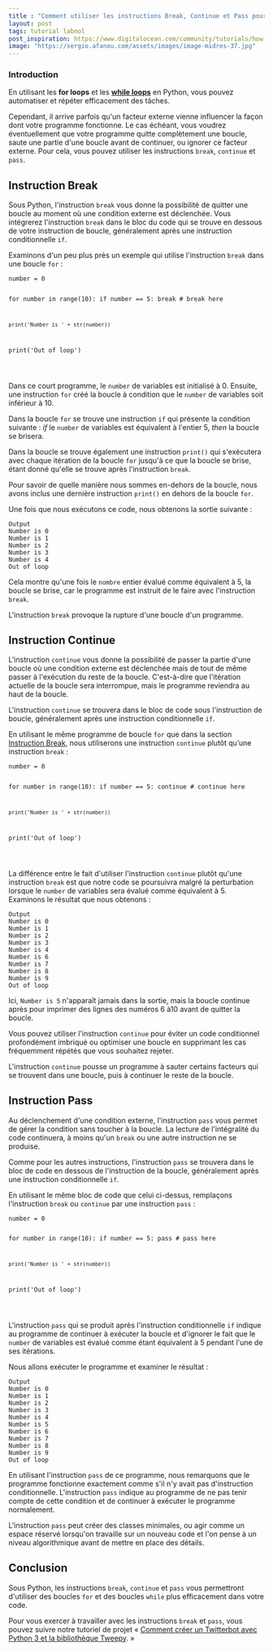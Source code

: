 ```yaml
---
title : "Comment utiliser les instructions Break, Continue et Pass pour travailler avec des boucles en Python 3"
layout: post
tags: tutorial labnol
post_inspiration: https://www.digitalocean.com/community/tutorials/how-to-use-break-continue-and-pass-statements-when-working-with-loops-in-python-3-fr
image: "https://sergio.afanou.com/assets/images/image-midres-37.jpg"
---
```


<h3 id="introduction">Introduction</h3>

<p>En utilisant les <strong>for loops</strong> et les <strong><a href="https://www.digitalocean.com/community/tutorials/how-to-construct-while-loops-in-python-3">while loops</a></strong> en Python, vous pouvez automatiser et répéter efficacement des tâches.</p>

<p>Cependant, il arrive parfois qu'un facteur externe vienne influencer la façon dont votre programme fonctionne. Le cas échéant, vous voudrez éventuellement que votre programme quitte complètement une boucle, saute une partie d'une boucle avant de continuer, ou ignorer ce facteur externe. Pour cela, vous pouvez utiliser les instructions <code>break</code>, <code>continue</code> et <code>pass</code>.</p>

<h2 id="instruction-break">Instruction Break</h2>

<p>Sous Python, l'instruction <code>break</code> vous donne la possibilité de quitter une boucle au moment où une condition externe est déclenchée. Vous intégrerez l'instruction <code>break</code> dans le bloc du code qui se trouve en dessous de votre instruction de boucle, généralement après une instruction conditionnelle <code>if</code>.</p>

<p>Examinons d'un peu plus près un exemple qui utilise l'instruction <code>break</code> dans une boucle <code>for</code> :</p>
<pre class="code-pre "><code class="code-highlight language-python">number = 0

for number in range(10):
    if number == 5:
        break    # break here

    print('Number is ' + str(number))

print('Out of loop')

</code></pre>
<p>Dans ce court programme, le <code>number</code> de variables est initialisé à 0. Ensuite, une instruction <code>for</code> créé la boucle à condition que le <code>number</code> de variables soit inférieur à 10.</p>

<p>Dans la boucle <code>for</code> se trouve une instruction <code>if</code> qui présente la condition suivante : <em>if</em> le <code>number</code> de variables est équivalent à l'entier 5, <em>then</em> la boucle se brisera.</p>

<p>Dans la boucle se trouve également une instruction <code>print()</code> qui s'exécutera avec chaque itération de la boucle <code>for</code> jusqu'à ce que la boucle se brise, étant donné qu'elle se trouve après l'instruction <code>break</code>.</p>

<p>Pour savoir de quelle manière nous sommes en-dehors de la boucle, nous avons inclus une dernière instruction <code>print()</code> en dehors de la boucle <code>for</code>.</p>

<p>Une fois que nous exécutons ce code, nous obtenons la sortie suivante :</p>
<pre class="code-pre "><code><div class="secondary-code-label " title="Output">Output</div>Number is 0
Number is 1
Number is 2
Number is 3
Number is 4
Out of loop
</code></pre>
<p>Cela montre qu'une fois le <code>nombre</code> entier évalué comme équivalent à 5, la boucle se brise, car le programme est instruit de le faire avec l'instruction <code>break</code>.</p>

<p>L'instruction <code>break</code> provoque la rupture d'une boucle d'un programme.</p>

<h2 id="instruction-continue">Instruction Continue</h2>

<p>L'instruction <code>continue</code> vous donne la possibilité de passer la partie d'une boucle où une condition externe est déclenchée mais de tout de même passer à l'exécution du reste de la boucle. C'est-à-dire que l'itération actuelle de la boucle sera interrompue, mais le programme reviendra au haut de la boucle.</p>

<p>L'instruction <code>continue</code> se trouvera dans le bloc de code sous l'instruction de boucle, généralement après une instruction conditionnelle <code>if</code>.</p>

<p>En utilisant le même programme de boucle <code>for</code> que dans la section <a href="https://www.digitalocean.com/community/tutorials/how-to-use-break-continue-and-pass-statements-when-working-with-loops-in-python-3#break-statement">Instruction Break</a>, nous utiliserons une instruction <code>continue</code> plutôt qu’une instruction <code>break</code> :</p>
<pre class="code-pre "><code class="code-highlight language-python">number = 0

for number in range(10):
    if number == 5:
        continue    # continue here

    print('Number is ' + str(number))

print('Out of loop')

</code></pre>
<p>La différence entre le fait d'utiliser l'instruction <code>continue</code> plutôt qu'une instruction <code>break</code> est que notre code se poursuivra malgré la perturbation lorsque le <code>number</code> de variables sera évalué comme équivalent à 5. Examinons le résultat que nous obtenons :</p>
<pre class="code-pre "><code><div class="secondary-code-label " title="Output">Output</div>Number is 0
Number is 1
Number is 2
Number is 3
Number is 4
Number is 6
Number is 7
Number is 8
Number is 9
Out of loop
</code></pre>
<p>Ici, <code>Number is 5</code> n'apparaît jamais dans la sortie, mais la boucle continue après pour imprimer des lignes des numéros 6 à10 avant de quitter la boucle.</p>

<p>Vous pouvez utiliser l'instruction <code>continue</code> pour éviter un code conditionnel profondément imbriqué ou optimiser une boucle en supprimant les cas fréquemment répétés que vous souhaitez rejeter.</p>

<p>L'instruction <code>continue</code> pousse un programme à sauter certains facteurs qui se trouvent dans une boucle, puis à continuer le reste de la boucle.</p>

<h2 id="instruction-pass">Instruction Pass</h2>

<p>Au déclenchement d'une condition externe, l'instruction <code>pass</code> vous permet de gérer la condition sans toucher à la boucle. La lecture de l'intégralité du code continuera, à moins qu'un <code>break</code> ou une autre instruction ne se produise.</p>

<p>Comme pour les autres instructions, l'instruction <code>pass</code> se trouvera dans le bloc de code en dessous de l'instruction de la boucle, généralement après une instruction conditionnelle <code>if</code>.</p>

<p>En utilisant le même bloc de code que celui ci-dessus, remplaçons l'instruction <code>break</code> ou <code>continue</code> par une instruction <code>pass</code> :</p>
<pre class="code-pre "><code class="code-highlight language-python">number = 0

for number in range(10):
    if number == 5:
        pass    # pass here

    print('Number is ' + str(number))

print('Out of loop')

</code></pre>
<p>L'instruction <code>pass</code> qui se produit après l'instruction conditionnelle <code>if</code> indique au programme de continuer à exécuter la boucle et d'ignorer le fait que le <code>number</code> de variables est évalué comme étant équivalent à 5 pendant l'une de ses itérations.</p>

<p>Nous allons exécuter le programme et examiner le résultat :</p>
<pre class="code-pre "><code><div class="secondary-code-label " title="Output">Output</div>Number is 0
Number is 1
Number is 2
Number is 3
Number is 4
Number is 5
Number is 6
Number is 7
Number is 8
Number is 9
Out of loop
</code></pre>
<p>En utilisant l'instruction <code>pass</code> de ce programme, nous remarquons que le programme fonctionne exactement comme s'il n'y avait pas d'instruction conditionnelle. L'instruction <code>pass</code> indique au programme de ne pas tenir compte de cette condition et de continuer à exécuter le programme normalement.</p>

<p>L'instruction <code>pass</code> peut créer des classes minimales, ou agir comme un espace réservé lorsqu'on travaille sur un nouveau code et l'on pense à un niveau algorithmique avant de mettre en place des détails.</p>

<h2 id="conclusion">Conclusion</h2>

<p>Sous Python, les instructions <code>break</code>, <code>continue</code> et <code>pass</code> vous permettront d'utiliser des boucles <code>for</code> et des boucles <code>while</code> plus efficacement dans votre code.</p>

<p>Pour vous exercer à travailler avec les instructions <code>break</code> et <code>pass</code>, vous pouvez suivre notre tutoriel de projet « <a href="https://www.digitalocean.com/community/tutorials/how-to-create-a-twitterbot-with-python-3-and-the-tweepy-library">Comment créer un Twitterbot avec Python 3 et la bibliothèque Tweepy</a>. »</p>
